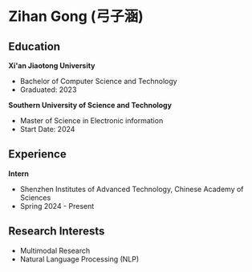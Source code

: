 # Zihan Gong (弓子涵)

## Education

**Xi'an Jiaotong University**
- Bachelor of Computer Science and Technology
- Graduated: 2023

**Southern University of Science and Technology**
- Master of Science in Electronic information
- Start Date: 2024

## Experience

**Intern**
- Shenzhen Institutes of Advanced Technology, Chinese Academy of Sciences
- Spring 2024 - Present

## Research Interests

- Multimodal Research
- Natural Language Processing (NLP)
